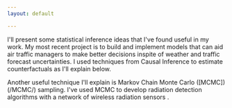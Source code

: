 ```yaml
---
layout: default

---
```


I'll present some statistical inference ideas that I've found useful in my work.  My most recent project is to build and implement models that can aid air traffic managers to make better decisions inspite of weather and traffic forecast uncertainties.  I used techniques from Causal Inference to estimate counterfactuals as I'll explain below.  

Another useful technique I'll explain is Markov Chain Monte Carlo ([MCMC])(/MCMC/) sampling.  I've used MCMC to develop radiation detection algorithms with a network of wireless radiation sensors .
